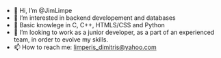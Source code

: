 - 👋 Hi, I’m @JimLimpe
- 👀 I’m interested in backend developement and databases
- 🌱 Basic knowlege in C, C++, HTMLS/CSS and Python
- 💞️ I’m looking to work as a junior developer, as a part of an experienced team, in order to evolve my skills.
- 📫 How to reach me: limperis_dimitris@yahoo.com

<!---
JimLimpe/JimLimpe is a ✨ special ✨ repository because its `README.md` (this file) appears on your GitHub profile.
You can click the Preview link to take a look at your changes.
--->
